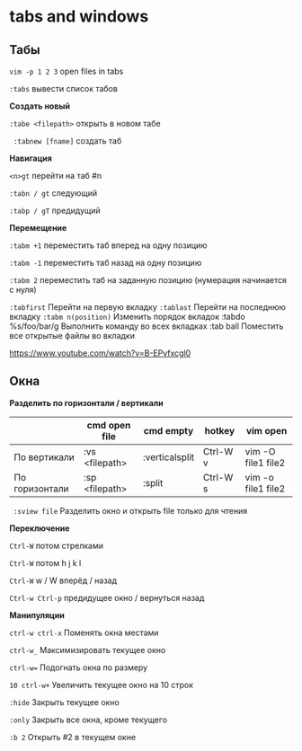 tabs and windows
====

## Табы

`vim -p 1 2 3` open files in tabs

`:tabs`      вывести список табов

**Создать новый**	

`:tabe <filepath>` открыть в новом табе

`  :tabnew [fname] `         создать таб

**Навигация**

`<n>gt`       перейти на таб #n

`:tabn / gt`  следующий

`:tabp / gT`  предидущий

**Перемещение**

`:tabm +1`                 переместить таб вперед на одну позицию

`:tabm -1`                 переместить таб назад на одну позицию

`:tabm 2`                  переместить таб на заданную позицию (нумерация начинается с нуля)

`:tabfirst`	 Перейти на первую вкладку
`:tablast`	Перейти на последнюю вкладку
`:tabm n(position)`	Изменить порядок вкладок
:tabdo %s/foo/bar/g	Выполнить команду во всех вкладках
:tab ball	Поместить все открытые файлы во вкладки

<https://www.youtube.com/watch?v=B-EPvfxcgl0>


## Окна
**Разделить по горизонтали / вертикали**

|   | cmd open file | cmd empty | hotkey | vim open |
| --- | --- | --- | --- | --- |
| По вертикали | :vs \<filepath> | :verticalsplit | Ctrl-W v | vim -O file1 file2 |
| По горизонтали | :sp \<filepath> | :split | Ctrl-W s | vim -o file1 file2 |

` :sview file` 	Разделить окно и открыть file только для чтения

**Переключение**

`Ctrl-W` потом стрелками

`Ctrl-W` потом h j k l

`Ctrl-W`  w / W вперёд / назад

`Ctrl-w Ctrl-p`	предидущее окно / вернуться назад

**Манипуляции**

`ctrl-w ctrl-x`	Поменять окна местами

`ctrl-w_`	Максимизировать текущее окно

`ctrl-w=`	Подогнать окна по размеру

`10 ctrl-w+`	Увеличить текущее окно на 10 строк

`:hide`	Закрыть текущее окно

`:only`	Закрыть все окна, кроме текущего

`:b 2`	Открыть #2 в текущем окне
